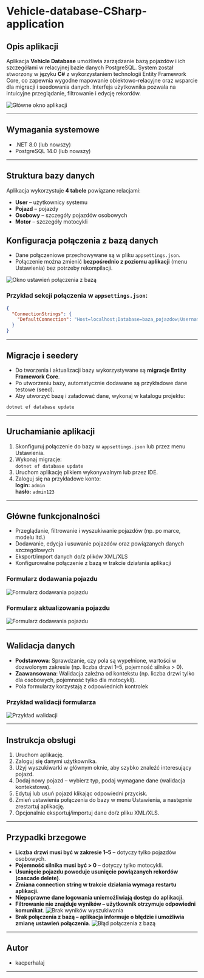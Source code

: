 # Vehicle-database-CSharp-application

## Opis aplikacji
Aplikacja **Vehicle Database** umożliwia zarządzanie bazą pojazdów i ich szczegółami w relacyjnej bazie danych PostgreSQL. System został stworzony w języku **C#** z wykorzystaniem technologii Entity Framework Core, co zapewnia wygodne mapowanie obiektowo-relacyjne oraz wsparcie dla migracji i seedowania danych. Interfejs użytkownika pozwala na intuicyjne przeglądanie, filtrowanie i edycję rekordów.

![Główne okno aplikacji](Projekt/images/mainframe.png)

---

## Wymagania systemowe

- .NET 8.0 (lub nowszy)
- PostgreSQL 14.0 (lub nowszy)

---

## Struktura bazy danych

Aplikacja wykorzystuje **4 tabele** powiązane relacjami:

- **User** – użytkownicy systemu
- **Pojazd** – pojazdy
- **Osobowy** – szczegóły pojazdów osobowych 
- **Motor** – szczegóły motocykli

## Konfiguracja połączenia z bazą danych

- Dane połączeniowe przechowywane są w pliku `appsettings.json`.
- Połączenie można zmienić **bezpośrednio z poziomu aplikacji** (menu Ustawienia) bez potrzeby rekompilacji.

![Okno ustawień połączenia z bazą](Projekt/images/connectionstring.png)

### Przykład sekcji połączenia w `appsettings.json`:

```json
{
  "ConnectionStrings": {
    "DefaultConnection": "Host=localhost;Database=baza_pojazdow;Username=postgres;Password=admin"
  }
}
```

---

## Migracje i seedery

- Do tworzenia i aktualizacji bazy wykorzystywane są **migracje Entity Framework Core**.
- Po utworzeniu bazy, automatycznie dodawane są przykładowe dane testowe (seed).
- Aby utworzyć bazę i załadować dane, wykonaj w katalogu projektu:

```sh
dotnet ef database update
```

---

## Uruchamianie aplikacji

1. Skonfiguruj połączenie do bazy w `appsettings.json` lub przez menu Ustawienia.
2. Wykonaj migracje:  
   `dotnet ef database update`
3. Uruchom aplikację plikiem wykonywalnym lub przez IDE.
4. Zaloguj się na przykładowe konto:  
   **login:** `admin`  
   **hasło:** `admin123`

---

## Główne funkcjonalności

- Przeglądanie, filtrowanie i wyszukiwanie pojazdów (np. po marce, modelu itd.)
- Dodawanie, edycja i usuwanie pojazdów oraz powiązanych danych szczegółowych
- Eksport/import danych do/z plików XML/XLS
- Konfigurowalne połączenie z bazą w trakcie działania aplikacji

### Formularz dodawania pojazdu

![Formularz dodawania pojazdu](Projekt/images/addvehicle.png)

### Formularz aktualizowania pojazdu

![Formularz dodawania pojazdu](Projekt/images/updatevehicle.png)

---

## Walidacja danych

- **Podstawowa**: Sprawdzanie, czy pola są wypełnione, wartości w dozwolonym zakresie (np. liczba drzwi 1–5, pojemność silnika > 0).
- **Zaawansowana**: Walidacja zależna od kontekstu (np. liczba drzwi tylko dla osobowych, pojemność tylko dla motocykli).
- Pola formularzy korzystają z odpowiednich kontrolek

### Przykład walidacji formularza

![Przykład walidacji](Projekt/images/loginvalidation.png)

---

## Instrukcja obsługi

1. Uruchom aplikację.
2. Zaloguj się danymi użytkownika.
3. Użyj wyszukiwarki w głównym oknie, aby szybko znaleźć interesujący pojazd.
4. Dodaj nowy pojazd – wybierz typ, podaj wymagane dane (walidacja kontekstowa).
5. Edytuj lub usuń pojazd klikając odpowiedni przycisk.
6. Zmień ustawienia połączenia do bazy w menu Ustawienia, a następnie zrestartuj aplikację.
7. Opcjonalnie eksportuj/importuj dane do/z pliku XML/XLS.

---

## Przypadki brzegowe

- **Liczba drzwi musi być w zakresie 1–5** – dotyczy tylko pojazdów osobowych.
- **Pojemność silnika musi być > 0** – dotyczy tylko motocykli.
- **Usunięcie pojazdu powoduje usunięcie powiązanych rekordów (cascade delete)**.
- **Zmiana connection string w trakcie działania wymaga restartu aplikacji**.
- **Niepoprawne dane logowania uniemożliwiają dostęp do aplikacji**.
- **Filtrowanie nie znajduje wyników – użytkownik otrzymuje odpowiedni komunikat**.
  ![Brak wyników wyszukiwania](Projekt/images/no_results.png)
- **Brak połączenia z bazą – aplikacja informuje o błędzie i umożliwia zmianę ustawień połączenia**.
  ![Błąd połączenia z bazą](Projekt/images/db_error.png)
  
---

## Autor

- kacperhalaj

---
